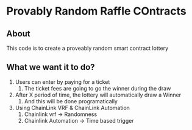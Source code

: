 # Provably Random Raffle COntracts 

## About 

This code is to create a proveably random smart contract lottery 

## What we want it to do?

1. Users can enter by paying for a ticket
    1. The ticket fees are going to go the winner during the draw 
2. After X period of time, the lottery will  automatically draw a Winner 
     1. And this will be done programatically
3. Using ChainLink VRF & ChainLink Automation
     1. Chainlink vrf -> Randomness
     2. Chainlink Automation -> Time based trigger